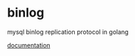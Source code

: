 # binlog

mysql binlog replication protocol in golang

[documentation](https://pkg.go.dev/github.com/santhosh-tekuri/binlog)
